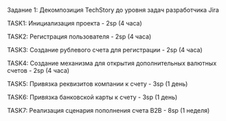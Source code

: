 Задание 1: Декомпозиция TechStory до уровня задач разработчика Jira

TASK1: Инициализация проекта - 2sp (4 часа)

TASK2: Регистрация пользователя - 2sp (4 часа)

TASK3: Создание рублевого счета для регистрации - 2sp (4 часа)

TASK4: Создание механизма для открытия дополнительных валютных счетов - 2sp (4 часа)

TASK5: Привязка реквизитов компании к счету - 3sp (1 день)

TASK6: Привязка банковской карты к счету - 3sp (1 день)

TASK7: Реализация сценария пополнения счета B2B - 8sp (1 неделя)
